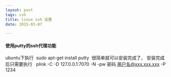 ```yaml
---
layout: post
tags: ssh
title: linux ssh 设置
date: 2015-03-07

---
```

#### 使用putty的ssh代理功能 
ubuntu下执行 
sudo apt-get install putty 
很简单就可以安装完成了，
安装完成后只需要执行  
plink -C -D 127.0.0.1:7070 -N -pw 密码 用户名@xxx.xxx.xxx -P 1234

